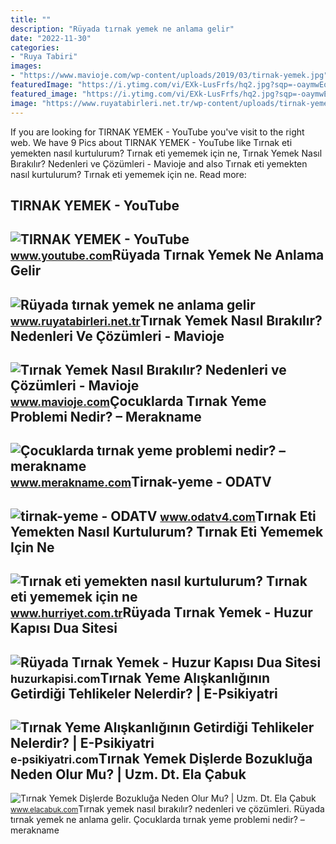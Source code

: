 ```yaml
---
title: ""
description: "Rüyada tırnak yemek ne anlama gelir"
date: "2022-11-30"
categories:
- "Ruya Tabiri"
images:
- "https://www.mavioje.com/wp-content/uploads/2019/03/tirnak-yemek.jpg"
featuredImage: "https://i.ytimg.com/vi/EXk-LusFrfs/hq2.jpg?sqp=-oaymwEoCOADEOgC8quKqQMcGADwAQH4Ac4FgAKACooCDAgAEAEYciBBKFQwDw==&amp;rs=AOn4CLBVHdUB-CT9JZ3VH58vjnrdz57uEg"
featured_image: "https://i.ytimg.com/vi/EXk-LusFrfs/hq2.jpg?sqp=-oaymwEoCOADEOgC8quKqQMcGADwAQH4Ac4FgAKACooCDAgAEAEYciBBKFQwDw==&amp;rs=AOn4CLBVHdUB-CT9JZ3VH58vjnrdz57uEg"
image: "https://www.ruyatabirleri.net.tr/wp-content/uploads/tirnak-yemek.jpg"
---
```


If you are looking for TIRNAK YEMEK - YouTube you've visit to the right web. We have 9 Pics about TIRNAK YEMEK - YouTube like Tırnak eti yemekten nasıl kurtulurum? Tırnak eti yememek için ne, Tırnak Yemek Nasıl Bırakılır? Nedenleri ve Çözümleri - Mavioje and also Tırnak eti yemekten nasıl kurtulurum? Tırnak eti yememek için ne. Read more:

TIRNAK YEMEK - YouTube
----------------------

 ![TIRNAK YEMEK - YouTube](https://i.ytimg.com/vi/EXk-LusFrfs/hq2.jpg?sqp=-oaymwEoCOADEOgC8quKqQMcGADwAQH4Ac4FgAKACooCDAgAEAEYciBBKFQwDw==&rs=AOn4CLBVHdUB-CT9JZ3VH58vjnrdz57uEg) <small>www.youtube.com</small>Rüyada Tırnak Yemek Ne Anlama Gelir
-----------------------------------

 ![Rüyada tırnak yemek ne anlama gelir](https://www.ruyatabirleri.net.tr/wp-content/uploads/tirnak-yemek.jpg) <small>www.ruyatabirleri.net.tr</small>Tırnak Yemek Nasıl Bırakılır? Nedenleri Ve Çözümleri - Mavioje
--------------------------------------------------------------

 ![Tırnak Yemek Nasıl Bırakılır? Nedenleri ve Çözümleri - Mavioje](https://www.mavioje.com/wp-content/uploads/2019/03/tirnak-yemek.jpg) <small>www.mavioje.com</small>Çocuklarda Tırnak Yeme Problemi Nedir? – Merakname
--------------------------------------------------

 ![Çocuklarda tırnak yeme problemi nedir? – merakname](https://www.merakname.com/depo/tirnak_yeme_aliskanligi-300x183.jpg) <small>www.merakname.com</small>Tirnak-yeme - ODATV
-------------------

 ![tirnak-yeme - ODATV](https://cdn.odatv4.com/images/2020_06/2020_06_23/tirnak-yemek-oldurdu-23062052_l2.jpg) <small>www.odatv4.com</small>Tırnak Eti Yemekten Nasıl Kurtulurum? Tırnak Eti Yememek Için Ne
----------------------------------------------------------------

 ![Tırnak eti yemekten nasıl kurtulurum? Tırnak eti yememek için ne](https://i4.hurimg.com/i/hurriyet/75/1200x675/6182a41f4e3fe01728982854.jpg) <small>www.hurriyet.com.tr</small>Rüyada Tırnak Yemek - Huzur Kapısı Dua Sitesi
---------------------------------------------

 ![Rüyada Tırnak Yemek - Huzur Kapısı Dua Sitesi](https://huzurkapisi.com/wp-content/uploads/2019/04/ruyada-tirnak-yemek.png) <small>huzurkapisi.com</small>Tırnak Yeme Alışkanlığının Getirdiği Tehlikeler Nelerdir? | E-Psikiyatri
------------------------------------------------------------------------

 ![Tırnak Yeme Alışkanlığının Getirdiği Tehlikeler Nelerdir? | E-Psikiyatri](https://e-psikiyatri.com/images/post-images/2019/06/25/7de2765cf5b0223224f3212673bcc6ca.jpg) <small>e-psikiyatri.com</small>Tırnak Yemek Dişlerde Bozukluğa Neden Olur Mu? | Uzm. Dt. Ela Çabuk
-------------------------------------------------------------------

 ![Tırnak Yemek Dişlerde Bozukluğa Neden Olur Mu? | Uzm. Dt. Ela Çabuk](https://www.elacabuk.com/wp-content/uploads/2021/08/tirnak-yemek-disleri-bozar-mi.jpeg) <small>www.elacabuk.com</small>Tırnak yemek nasıl bırakılır? nedenleri ve çözümleri. Rüyada tırnak yemek ne anlama gelir. Çocuklarda tırnak yeme problemi nedir? – merakname
